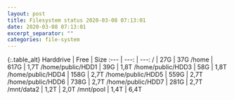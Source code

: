 ```yaml
---
layout: post
title: Filesystem status 2020-03-08 07:13:01
date: 2020-03-08 07:13:01
excerpt_separator: ""
categories: file-system
---
```

{:.table_alt}
Harddrive | Free | Size
:--- | ---: | ---:
/ | 27G | 37G
/home | 617G | 1,7T
/home/public/HDD1 | 39G | 1,8T
/home/public/HDD3 | 58G | 1,8T
/home/public/HDD4 | 158G | 2,7T
/home/public/HDD5 | 559G | 2,7T
/home/public/HDD6 | 738G | 2,7T
/home/public/HDD7 | 281G | 2,7T
/mnt/data2 | 1,2T | 2,0T
/mnt/pool | 1,4T | 6,4T
